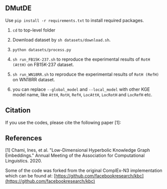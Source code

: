 ## DMutDE

Use `pip install -r requirements.txt` to install required packages.

1. `cd` to top-level folder
2. Download dataset by `sh datasets/download.sh`.
3. `python datasets/process.py`

4. `sh run_FB15K-237.sh` to reproduce the experimental results of `RotH (AttH)` on FB15K-237 dataset.
5. `sh run_WN18RR.sh` to reproduce the experimental results of `RotH (RefH)` on WN18RR dataset.

6. you can replace `--global_model` and `--local_model` with other KGE model name, like `AttH`, `RotH`, `RefH`, `LocAttH`, `LocRotH` and `LocRefH` etc.

## Citation

If you use the codes, please cite the following paper [1]:

## References

[1] Chami, Ines, et al. "Low-Dimensional Hyperbolic Knowledge Graph Embeddings."
Annual Meeting of the Association for Computational Linguistics. 2020.

Some of the code was forked from the original ComplEx-N3 implementation which can be found at: [https://github.com/facebookresearch/kbc](https://github.com/facebookresearch/kbc)

